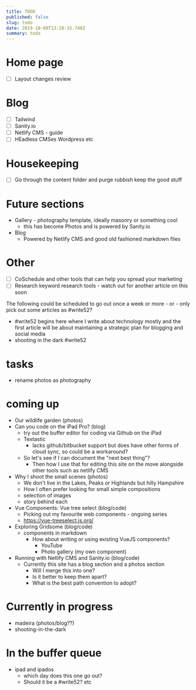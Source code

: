 ```yaml
---
title: TODO
published: false
slug: todo
date: 2019-10-09T13:28:32.748Z
summary: todo
---
```

# Home page
- [ ] Layout changes review 
# Blog
- [ ] Tailwind
- [ ] Sanity.io 
- [ ] Netlify CMS - guide
- [ ] HEadless CMSes Wordpress etc

# Housekeeping
- [ ] Go through the content folder and purge rubbish keep the good stuff 

# Future sections
* Gallery - photography template, ideally masonry or something cool
  * this has become Photos and is powered by Sanity.io
* Blog
  * Powered by Netlify CMS and good old fashioned markdown files


# Other
- [ ] CoSchedule and other tools that can help you spread your marketing
- [ ] Research keyword research tools - watch out for another article on this soon

The following could be scheduled to go out once a week or more - or - only pick out some articles as #write52?

- #write52 begins here where I write about technology mostly and the first article will be about maintaining a strategic plan for blogging and social media
- shooting in the dark #write52

# tasks
- rename photos as photography
  
# coming up
- Our wildlife garden (photos)
- Can you code on the iPad Pro? (blog)
  - try out the buffer editor for coding via Github on the iPad
  - Textastic
    - lacks github/bitbucket support but does have other forms of cloud sync, so could be a workaround?
  - So let's see if I can document the "next best thing"?
    - Then how I use that for editing this site on the move alongside other tools such as netlify CMS
- Why I shoot the small scenes (photos)
  - We don't live in the Lakes, Peaks or Highlands but hilly Hampshire
  - How I often prefer looking for small simple compositions
  - selection of images
  - story behind each
- Vue Components: Vue tree select (blog/code)
  - Picking out my favourite web components - ongoing series
  - https://vue-treeselect.js.org/
- Exploring Gridsome (blog/code)
  - components in markdown
    - How about writing or using existing VueJS components?
      - YouTube
      - Photo gallery (my own component)
- Running with Netlify CMS and Sanity.io (blog/code)
  - Currently this site has a blog section and a photos section
    - Will I merge this into one?
    - Is it better to keep them apart?
    - What is the best path convention to adopt?
  
# Currently in progress
- madeira (photos/blog??)
- shooting-in-the-dark 

# In the buffer queue
- ipad and ipados
  - which day does this one go out?
  - Should it be a #write52? etc
